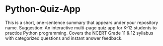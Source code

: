 # Python-Quiz-App
This is a short, one-sentence summary that appears under your repository name.  Suggestion: An interactive multi-page quiz app for K-12 students to practice Python programming. Covers the NCERT Grade 11 &amp; 12 syllabus with categorized questions and instant answer feedback.
